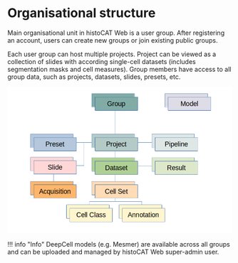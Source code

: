 # Organisational structure

Main organisational unit in histoCAT Web is a user group.
After registering an account, users can create new groups or join existing public groups.

Each user group can host multiple projects.
Project can be viewed as a collection of slides with according single-cell datasets (includes segmentation masks and cell measures).
Group members have access to all group data, such as projects, datasets, slides, presets, etc.

![histoCAT organizational structure](../assets/structure.png)

!!! info "Info"
    DeepCell models (e.g. Mesmer) are available across all groups and can be uploaded and managed by histoCAT Web super-admin user.

